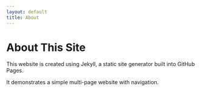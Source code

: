 ```yaml
---
layout: default
title: About
---
```


# About This Site

This website is created using Jekyll, a static site generator built into GitHub Pages.

It demonstrates a simple multi-page website with navigation.
